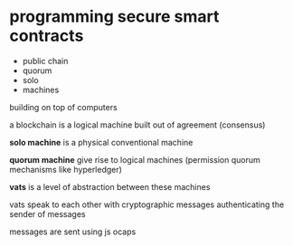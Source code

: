 # programming secure smart contracts

- public chain
- quorum
- solo
- machines

building on top of computers

a blockchain is a logical machine built out of agreement (consensus)

**solo machine** is a physical conventional machine

**quorum machine** give rise to logical machines (permission quorum mechanisms like hyperledger)

**vats** is a level of abstraction between these machines

vats speak to each other with cryptographic messages authenticating the sender of messages

messages are sent using js ocaps

